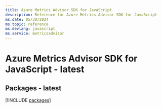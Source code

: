```yaml
---
title: Azure Metrics Advisor SDK for JavaScript
description: Reference for Azure Metrics Advisor SDK for JavaScript
ms.date: 05/30/2024
ms.topic: reference
ms.devlang: javascript
ms.service: metricsadvisor
---
```

# Azure Metrics Advisor SDK for JavaScript - latest
## Packages - latest
[!INCLUDE [packages](metrics-advisor-index.md)]